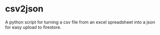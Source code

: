 # csv2json
A python script for turning a csv file from an excel spreadsheet into a json for easy upload to firestore.
